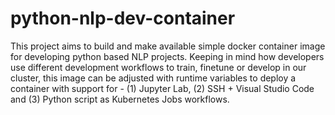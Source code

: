 # python-nlp-dev-container

This project aims to build and make available simple docker container image 
for developing python based NLP projects. Keeping in mind how developers use 
different development workflows to train, finetune or develop in our cluster, this image can be adjusted with runtime variables to deploy a container with support for - (1) Jupyter Lab, (2) SSH + Visual Studio Code and (3) Python 
script as Kubernetes Jobs workflows.

